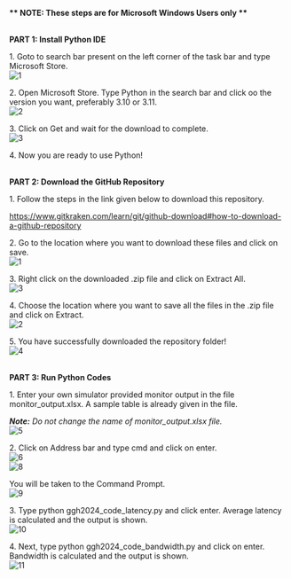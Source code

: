 ﻿**\*\* NOTE: These steps are for Microsoft Windows Users only \*\***

<br />**PART 1: Install Python IDE** 

1\. Goto to search bar present on the left corner of the task bar and type Microsoft Store.
<br />![1](https://github.com/sree-lekha-7/GGH_2023/assets/138370659/0419b8aa-b034-4b31-8645-2579a9377ae2)

2\. Open Microsoft Store. Type Python in the search bar and click oo the version you want, preferably 3.10 or 3.11.
<br />![2](https://github.com/sree-lekha-7/GGH_2023/assets/138370659/a4505bd9-39bf-45fa-862b-fc9779ae7fe3)

3\. Click on Get and wait for the download to complete.
<br />![3](https://github.com/sree-lekha-7/GGH_2023/assets/138370659/5ad3c17c-68d0-4158-9499-af3742195305)

4\. Now you are ready to use Python!

<br />**PART 2: Download the GitHub Repository**

1\. Follow the steps in the link given below to download this repository.

<https://www.gitkraken.com/learn/git/github-download#how-to-download-a-github-repository> 

2\. Go to the location where you want to download these files and click on save.
<br />![1](https://github.com/sree-lekha-7/GGH_2024/assets/138370659/edded890-b711-42af-8e38-41a525a8bee9)

3\. Right click on the downloaded .zip file and click on Extract All.
<br />![3](https://github.com/sree-lekha-7/GGH_2024/assets/138370659/a6aa9162-8770-4c7d-bee6-97184182045a)

4\. Choose the location where you want to save all the files in the .zip file and click on Extract.
<br />![2](https://github.com/sree-lekha-7/GGH_2024/assets/138370659/2a92bab2-bc8d-4b10-93a5-019f08a6bf86)

5\. You have successfully downloaded the repository folder!
<br />![4](https://github.com/sree-lekha-7/GGH_2024/assets/138370659/923dea26-4e22-490e-8fc4-d79bcef50995)

<br />**PART 3: Run Python Codes**

1\. Enter your own simulator provided monitor output in the file monitor\_output.xlsx. A sample table is already given in the file. 

***Note:** Do not change the name of monitor\_output.xlsx file.*
<br />![5](https://github.com/sree-lekha-7/GGH_2024/assets/138370659/c7fce0c1-b2cd-4459-8d3b-d3fd723870c0)

2\. Click on Address bar and type cmd and click on enter.
<br />![6](https://github.com/sree-lekha-7/GGH_2024/assets/138370659/679593cd-7eff-4391-b6ef-90e0c36928d8)
<br />![8](https://github.com/sree-lekha-7/GGH_2024/assets/138370659/27555089-b379-4713-8ac2-5981b08803c4)

You will be taken to the Command Prompt.
<br />![9](https://github.com/sree-lekha-7/GGH_2024/assets/138370659/5472ab31-30e4-448c-a0b2-403716345570)

3\. Type python ggh2024_code_latency.py and click enter. Average latency is calculated and the output is shown.
<br />![10](https://github.com/sree-lekha-7/GGH_2024/assets/138370659/c1433aa8-b2b0-4db3-b344-7e5a202f5917)

4\. Next, type python ggh2024_code_bandwidth.py and click on enter. Bandwidth is calculated and the output is shown.
<br />![11](https://github.com/sree-lekha-7/GGH_2024/assets/138370659/416a0f0d-ae75-4498-97b5-73f3a60a5238)



